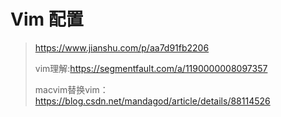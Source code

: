 # Vim 配置

> https://www.jianshu.com/p/aa7d91fb2206
>
> vim理解:https://segmentfault.com/a/1190000008097357
>
> macvim替换vim：https://blog.csdn.net/mandagod/article/details/88114526

